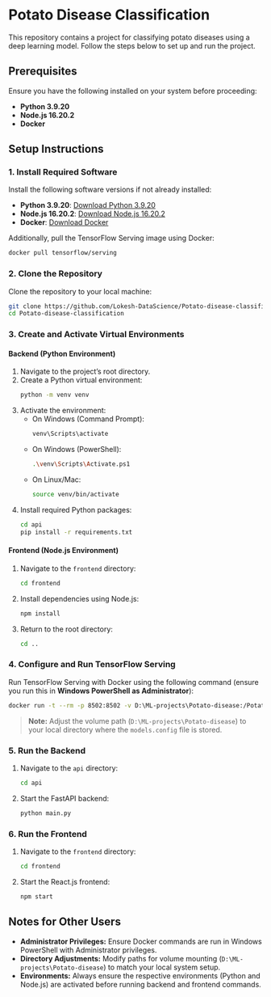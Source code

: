 # Potato Disease Classification

This repository contains a project for classifying potato diseases using a deep learning model. Follow the steps below to set up and run the project.

## Prerequisites

Ensure you have the following installed on your system before proceeding:

- **Python 3.9.20**
- **Node.js 16.20.2**
- **Docker**

## Setup Instructions

### 1. Install Required Software

Install the following software versions if not already installed:

- **Python 3.9.20**: [Download Python 3.9.20](https://www.python.org/downloads/release/python-3920/)
- **Node.js 16.20.2**: [Download Node.js 16.20.2](https://nodejs.org/)
- **Docker**: [Download Docker](https://www.docker.com/products/docker-desktop/)

Additionally, pull the TensorFlow Serving image using Docker:

```bash
docker pull tensorflow/serving
```

### 2. Clone the Repository

Clone the repository to your local machine:

```bash
git clone https://github.com/Lokesh-DataScience/Potato-disease-classification.git
cd Potato-disease-classification
```

### 3. Create and Activate Virtual Environments

#### Backend (Python Environment)

1. Navigate to the project’s root directory.
2. Create a Python virtual environment:
    ```bash
    python -m venv venv
    ```
3. Activate the environment:
    - On Windows (Command Prompt):
      ```bash
      venv\Scripts\activate
      ```
    - On Windows (PowerShell):
      ```bash
      .\venv\Scripts\Activate.ps1
      ```
    - On Linux/Mac:
      ```bash
      source venv/bin/activate
      ```
4. Install required Python packages:
    ```bash
    cd api
    pip install -r requirements.txt
    ```

#### Frontend (Node.js Environment)

1. Navigate to the `frontend` directory:
    ```bash
    cd frontend
    ```
2. Install dependencies using Node.js:
    ```bash
    npm install
    ```
3. Return to the root directory:
    ```bash
    cd ..
    ```

### 4. Configure and Run TensorFlow Serving

Run TensorFlow Serving with Docker using the following command (ensure you run this in **Windows PowerShell as Administrator**):

```bash
docker run -t --rm -p 8502:8502 -v D:\ML-projects\Potato-disease:/Potato-disease tensorflow/serving --rest_api_port=8502 --model_config_file=/Potato-disease/models.config
```

> **Note:** Adjust the volume path (`D:\ML-projects\Potato-disease`) to your local directory where the `models.config` file is stored.

### 5. Run the Backend

1. Navigate to the `api` directory:
    ```bash
    cd api
    ```
2. Start the FastAPI backend:
    ```bash
    python main.py
    ```

### 6. Run the Frontend

1. Navigate to the `frontend` directory:
    ```bash
    cd frontend
    ```
2. Start the React.js frontend:
    ```bash
    npm start
    ```

## Notes for Other Users

- **Administrator Privileges:** Ensure Docker commands are run in Windows PowerShell with Administrator privileges.
- **Directory Adjustments:** Modify paths for volume mounting (`D:\ML-projects\Potato-disease`) to match your local system setup.
- **Environments:** Always ensure the respective environments (Python and Node.js) are activated before running backend and frontend commands.

